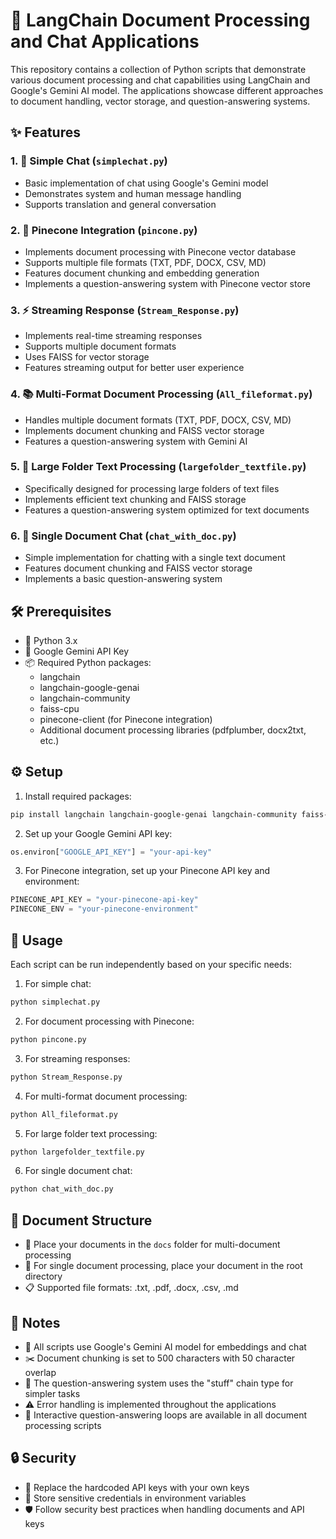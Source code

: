 # 🤖 LangChain Document Processing and Chat Applications

This repository contains a collection of Python scripts that demonstrate various document processing and chat capabilities using LangChain and Google's Gemini AI model. The applications showcase different approaches to document handling, vector storage, and question-answering systems.

## ✨ Features

### 1. 💬 Simple Chat (`simplechat.py`)
- Basic implementation of chat using Google's Gemini model
- Demonstrates system and human message handling
- Supports translation and general conversation

### 2. 🌲 Pinecone Integration (`pincone.py`)
- Implements document processing with Pinecone vector database
- Supports multiple file formats (TXT, PDF, DOCX, CSV, MD)
- Features document chunking and embedding generation
- Implements a question-answering system with Pinecone vector store

### 3. ⚡ Streaming Response (`Stream_Response.py`)
- Implements real-time streaming responses
- Supports multiple document formats
- Uses FAISS for vector storage
- Features streaming output for better user experience

### 4. 📚 Multi-Format Document Processing (`All_fileformat.py`)
- Handles multiple document formats (TXT, PDF, DOCX, CSV, MD)
- Implements document chunking and FAISS vector storage
- Features a question-answering system with Gemini AI

### 5. 📁 Large Folder Text Processing (`largefolder_textfile.py`)
- Specifically designed for processing large folders of text files
- Implements efficient text chunking and FAISS storage
- Features a question-answering system optimized for text documents

### 6. 📄 Single Document Chat (`chat_with_doc.py`)
- Simple implementation for chatting with a single text document
- Features document chunking and FAISS vector storage
- Implements a basic question-answering system

## 🛠️ Prerequisites

- 🐍 Python 3.x
- 🔑 Google Gemini API Key
- 📦 Required Python packages:
  - langchain
  - langchain-google-genai
  - langchain-community
  - faiss-cpu
  - pinecone-client (for Pinecone integration)
  - Additional document processing libraries (pdfplumber, docx2txt, etc.)

## ⚙️ Setup

1. Install required packages:
```bash
pip install langchain langchain-google-genai langchain-community faiss-cpu pinecone-client pdfplumber docx2txt
```

2. Set up your Google Gemini API key:
```python
os.environ["GOOGLE_API_KEY"] = "your-api-key"
```

3. For Pinecone integration, set up your Pinecone API key and environment:
```python
PINECONE_API_KEY = "your-pinecone-api-key"
PINECONE_ENV = "your-pinecone-environment"
```

## 🚀 Usage

Each script can be run independently based on your specific needs:

1. For simple chat:
```bash
python simplechat.py
```

2. For document processing with Pinecone:
```bash
python pincone.py
```

3. For streaming responses:
```bash
python Stream_Response.py
```

4. For multi-format document processing:
```bash
python All_fileformat.py
```

5. For large folder text processing:
```bash
python largefolder_textfile.py
```

6. For single document chat:
```bash
python chat_with_doc.py
```

## 📂 Document Structure

- 📁 Place your documents in the `docs` folder for multi-document processing
- 📄 For single document processing, place your document in the root directory
- 📋 Supported file formats: .txt, .pdf, .docx, .csv, .md

## 📝 Notes

- 🤖 All scripts use Google's Gemini AI model for embeddings and chat
- ✂️ Document chunking is set to 500 characters with 50 character overlap
- 🔄 The question-answering system uses the "stuff" chain type for simpler tasks
- ⚠️ Error handling is implemented throughout the applications
- 💭 Interactive question-answering loops are available in all document processing scripts

## 🔒 Security

- 🔑 Replace the hardcoded API keys with your own keys
- 🔐 Store sensitive credentials in environment variables
- 🛡️ Follow security best practices when handling documents and API keys 